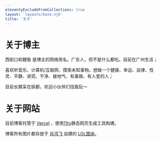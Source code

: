 ```yaml
---
eleventyExcludeFromCollections: true
layout: 'layouts/base.njk'
title: '关于'
---
```


# 关于博主

西街口和鲤鱼 是博主的网络用名。广东人，但不是什么都吃。目前在广州生活；

喜欢听音乐、计算机/互联网、摸索未知事物。想做一个健康、幸运、自律、性灵、平静、讲究、干净、接地气、有事做、有人爱的人；

目前长期呆在妖都，欢迎小伙伴们找我玩～

# 关于网站

目前博客托管于 <a href="https://vercel.com/" target="_blank">Vercel</a> ，使用<a href="https://www.11ty.dev/" target="_blank">11ty</a>静态网页生成工具构建。

博客所有图片都存放于 <a href="https://xiaohongfei.com/" target="_blank">肖鸿飞</a> 自建的 <a href="https://imagelol.com/" target="_blank">LOL图床</a>。
